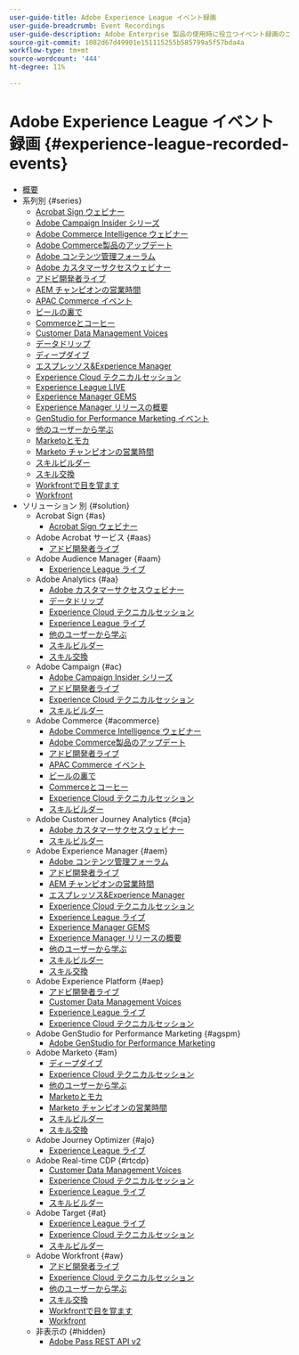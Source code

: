 ```yaml
---
user-guide-title: Adobe Experience League イベント録画
user-guide-breadcrumb: Event Recordings
user-guide-description: Adobe Enterprise 製品の使用時に役立つイベント録画のコレクション
source-git-commit: 1082d67d49901e151115255b585799a5f57bda4a
workflow-type: tm+mt
source-wordcount: '444'
ht-degree: 11%

---
```



# Adobe Experience League イベント録画 {#experience-league-recorded-events}

+ [概要](overview.md)
+ 系列別 {#series}
   + [Acrobat Sign ウェビナー ](https://experienceleague.adobe.com/docs/events/acrobat-sign-webinars/overview.html?lang=ja)
   + [Adobe Campaign Insider シリーズ ](https://experienceleague.adobe.com/docs/events/adobe-campaign-insider-recordings/overview.html?lang=ja)
   + [Adobe Commerce Intelligence ウェビナー ](https://experienceleague.adobe.com/docs/events/mbi-webinars-recordings/overview.html?lang=ja)
   + [Adobe Commerce製品のアップデート ](https://experienceleague.adobe.com/docs/events/adobe-commerce-product-update-recordings/overview.html?lang=ja)
   + [Adobe コンテンツ管理フォーラム ](https://experienceleague.adobe.com/docs/events/adobe-content-management-forum-recordings/overview.html?lang=ja)
   + [Adobe カスタマーサクセスウェビナー ](https://experienceleague.adobe.com/docs/events/adobe-customer-success-webinar-recordings/overview.html?lang=ja)
   + [アドビ開発者ライブ](https://experienceleague.adobe.com/docs/events/adobe-developers-live-recordings/overview.html?lang=ja)
   + [AEM チャンピオンの営業時間 ](https://experienceleague.adobe.com/docs/events/aem-champion-office-hours/overview.html?lang=ja)
   + [APAC Commerce イベント ](https://experienceleague.adobe.com/docs/events/apac-commerce-recordings/overview.html?lang=ja)
   + [ ビールの裏で ](https://experienceleague.adobe.com/docs/events/behind-the-brew-recordings/overview.html?lang=ja)
   + [Commerceとコーヒー ](https://experienceleague.adobe.com/docs/events/commerce-and-coffee-recordings/overview.html?lang=ja)
   + [Customer Data Management Voices](https://experienceleague.adobe.com/docs/events/customer-data-management-voices-recordings/overview.html?lang=ja)
   + [ データドリップ ](https://experienceleague.adobe.com/docs/events/data-drip-recordings/overview.html?lang=ja)
   + [ ディープダイブ ](https://experienceleague.adobe.com/docs/events/deep-dives-recordings/overview.html?lang=ja)
   + [ エスプレッソス&amp;Experience Manager](https://experienceleague.adobe.com/docs/events/espressos-and-experience-manager-recordings/overview.html?lang=ja)
   + [Experience Cloud テクニカルセッション ](https://experienceleague.adobe.com/docs/events/tech-sessions/overview.html?lang=ja)
   + [Experience League LIVE](https://experienceleague.adobe.com/docs/events/experience-league-live-recordings/overview.html?lang=ja)
   + [Experience Manager GEMS](https://experienceleague.adobe.com/docs/events/experience-manager-gems-recordings/overview.html?lang=ja)
   + [Experience Manager リリースの概要 ](https://experienceleague.adobe.com/docs/events/aemcs-release-update-recordings/overview.html?lang=ja)
   + [GenStudio for Performance Marketing イベント ](https://experienceleague.adobe.com/docs/events/genstudio-for-performance-marketing-events/overview.html?lang=ja)
   + [ 他のユーザーから学ぶ ](https://experienceleague.adobe.com/docs/events/learn-from-your-peers-recordings/overview.html?lang=ja)
   + [Marketoとモカ ](https://experienceleague.adobe.com/docs/events/marketo-and-mochas-recordings/overview.html?lang=ja)
   + [Marketo チャンピオンの営業時間 ](https://experienceleague.adobe.com/docs/events/marketo-champion-office-hours/overview.html?lang=ja)
   + [ スキルビルダー ](https://experienceleague.adobe.com/docs/events/skill-builder-recordings/overview.html?lang=ja)
   + [ スキル交換 ](https://experienceleague.adobe.com/docs/events/the-skill-exchange-recordings/overview.html?lang=ja)
   + [Workfrontで目を覚ます ](https://experienceleague.adobe.com/docs/events/wake-up-with-workfront-recordings/overview.html?lang=ja)
   + [Workfront](https://experienceleague.adobe.com/docs/events/workfront-recordings/overview.html?lang=ja)
+ ソリューション 別 {#solution}
   + Acrobat Sign {#as}
      + [Acrobat Sign ウェビナー ](https://experienceleague.adobe.com/docs/events/acrobat-sign-webinars/overview.html?lang=ja)
   + Adobe Acrobat サービス {#aas}
      + [アドビ開発者ライブ](https://experienceleague.adobe.com/docs/events/adobe-developers-live-recordings/overview.html?lang=ja)
   + Adobe Audience Manager {#aam}
      + [Experience League ライブ ](https://experienceleague.adobe.com/docs/events/experience-league-live-recordings/overview.html?lang=ja)
   + Adobe Analytics {#aa}
      + [Adobe カスタマーサクセスウェビナー ](https://experienceleague.adobe.com/docs/events/adobe-customer-success-webinar-recordings/overview.html?lang=ja)
      + [ データドリップ ](https://experienceleague.adobe.com/docs/events/data-drip-recordings/overview.html?lang=ja)
      + [Experience Cloud テクニカルセッション ](https://experienceleague.adobe.com/docs/events/tech-sessions/overview.html?lang=ja)
      + [Experience League ライブ ](https://experienceleague.adobe.com/docs/events/experience-league-live-recordings/overview.html?lang=ja)
      + [ 他のユーザーから学ぶ ](https://experienceleague.adobe.com/docs/events/learn-from-your-peers-recordings/overview.html?lang=ja)
      + [ スキルビルダー ](https://experienceleague.adobe.com/docs/events/skill-builder-recordings/overview.html?lang=ja)
      + [ スキル交換 ](https://experienceleague.adobe.com/docs/events/the-skill-exchange-recordings/overview.html?lang=ja)
   + Adobe Campaign {#ac}
      + [Adobe Campaign Insider シリーズ ](https://experienceleague.adobe.com/docs/events/adobe-campaign-insider-recordings/overview.html?lang=ja)
      + [アドビ開発者ライブ](https://experienceleague.adobe.com/docs/events/adobe-developers-live-recordings/overview.html?lang=ja)
      + [Experience Cloud テクニカルセッション ](https://experienceleague.adobe.com/docs/events/tech-sessions/overview.html?lang=ja)
      + [ スキルビルダー ](https://experienceleague.adobe.com/docs/events/skill-builder-recordings/overview.html?lang=ja)
   + Adobe Commerce {#acommerce}
      + [Adobe Commerce Intelligence ウェビナー ](https://experienceleague.adobe.com/docs/events/mbi-webinars-recordings/overview.html?lang=ja)
      + [Adobe Commerce製品のアップデート ](https://experienceleague.adobe.com/docs/events/adobe-commerce-product-update-recordings/overview.html?lang=ja)
      + [アドビ開発者ライブ](https://experienceleague.adobe.com/docs/events/adobe-developers-live-recordings/overview.html?lang=ja)
      + [APAC Commerce イベント ](https://experienceleague.adobe.com/docs/events/apac-commerce-recordings/overview.html?lang=ja)
      + [ ビールの裏で ](https://experienceleague.adobe.com/docs/events/behind-the-brew-recordings/overview.html?lang=ja)
      + [Commerceとコーヒー ](https://experienceleague.adobe.com/docs/events/commerce-and-coffee-recordings/overview.html?lang=ja)
      + [Experience Cloud テクニカルセッション ](https://experienceleague.adobe.com/docs/events/tech-sessions/overview.html?lang=ja)
      + [ スキルビルダー ](https://experienceleague.adobe.com/docs/events/skill-builder-recordings/overview.html?lang=ja)
   + Adobe Customer Journey Analytics {#cja}
      + [Adobe カスタマーサクセスウェビナー ](https://experienceleague.adobe.com/docs/events/adobe-customer-success-webinar-recordings/overview.html?lang=ja)
      + [ スキルビルダー ](https://experienceleague.adobe.com/docs/events/skill-builder-recordings/overview.html?lang=ja)
   + Adobe Experience Manager {#aem}
      + [Adobe コンテンツ管理フォーラム ](https://experienceleague.adobe.com/docs/events/adobe-content-management-forum-recordings/overview.html?lang=ja)
      + [アドビ開発者ライブ](https://experienceleague.adobe.com/docs/events/adobe-developers-live-recordings/overview.html?lang=ja)
      + [AEM チャンピオンの営業時間 ](https://experienceleague.adobe.com/docs/events/aem-champion-office-hours/overview.html?lang=ja)
      + [ エスプレッソス&amp;Experience Manager](https://experienceleague.adobe.com/docs/events/espressos-and-experience-manager-recordings/overview.html?lang=ja)
      + [Experience Cloud テクニカルセッション ](https://experienceleague.adobe.com/docs/events/tech-sessions/overview.html?lang=ja)
      + [Experience League ライブ ](https://experienceleague.adobe.com/docs/events/experience-league-live-recordings/overview.html?lang=ja)
      + [Experience Manager GEMS](https://experienceleague.adobe.com/docs/events/experience-manager-gems-recordings/overview.html?lang=ja)
      + [Experience Manager リリースの概要 ](https://experienceleague.adobe.com/docs/events/aemcs-release-update-recordings/overview.html?lang=ja)
      + [ 他のユーザーから学ぶ ](https://experienceleague.adobe.com/docs/events/learn-from-your-peers-recordings/overview.html?lang=ja)
      + [ スキルビルダー ](https://experienceleague.adobe.com/docs/events/skill-builder-recordings/overview.html?lang=ja)
      + [ スキル交換 ](https://experienceleague.adobe.com/docs/events/the-skill-exchange-recordings/overview.html?lang=ja)
   + Adobe Experience Platform {#aep}
      + [アドビ開発者ライブ](https://experienceleague.adobe.com/docs/events/adobe-developers-live-recordings/overview.html?lang=ja)
      + [Customer Data Management Voices](https://experienceleague.adobe.com/docs/events/customer-data-management-voices-recordings/overview.html?lang=ja)
      + [Experience League ライブ ](https://experienceleague.adobe.com/docs/events/experience-league-live-recordings/overview.html?lang=ja)
      + [Experience Cloud テクニカルセッション ](https://experienceleague.adobe.com/docs/events/tech-sessions/overview.html?lang=ja)
   + Adobe GenStudio for Performance Marketing {#agspm}
      + [Adobe GenStudio for Performance Marketing](https://experienceleague.adobe.com/docs/events/genstudio-for-performance-marketing-events/overview.html?lang=ja)
   + Adobe Marketo {#am}
      + [ ディープダイブ ](https://experienceleague.adobe.com/docs/events/deep-dives-recordings/overview.html?lang=ja)
      + [Experience Cloud テクニカルセッション ](https://experienceleague.adobe.com/docs/events/tech-sessions/overview.html?lang=ja)
      + [ 他のユーザーから学ぶ ](https://experienceleague.adobe.com/docs/events/learn-from-your-peers-recordings/overview.html?lang=ja)
      + [Marketoとモカ ](https://experienceleague.adobe.com/docs/events/marketo-and-mochas-recordings/overview.html?lang=ja)
      + [Marketo チャンピオンの営業時間 ](https://experienceleague.adobe.com/docs/events/marketo-champion-office-hours/overview.html?lang=ja)
      + [ スキルビルダー ](https://experienceleague.adobe.com/docs/events/skill-builder-recordings/overview.html?lang=ja)
      + [ スキル交換 ](https://experienceleague.adobe.com/docs/events/the-skill-exchange-recordings/overview.html?lang=ja)
   + Adobe Journey Optimizer {#ajo}
      + [Experience League ライブ ](https://experienceleague.adobe.com/docs/events/experience-league-live-recordings/overview.html?lang=ja)
   + Adobe Real-time CDP {#rtcdp}
      + [Customer Data Management Voices](https://experienceleague.adobe.com/docs/events/customer-data-management-voices-recordings/overview.html?lang=ja)
      + [Experience Cloud テクニカルセッション ](https://experienceleague.adobe.com/docs/events/tech-sessions/overview.html?lang=ja)
      + [Experience League ライブ ](https://experienceleague.adobe.com/docs/events/experience-league-live-recordings/overview.html?lang=ja)
      + [ スキルビルダー ](https://experienceleague.adobe.com/docs/events/skill-builder-recordings/overview.html?lang=ja)
   + Adobe Target {#at}
      + [Experience League ライブ ](https://experienceleague.adobe.com/docs/events/experience-league-live-recordings/overview.html?lang=ja)
      + [Experience Cloud テクニカルセッション ](https://experienceleague.adobe.com/docs/events/tech-sessions/overview.html?lang=ja)
      + [ スキルビルダー ](https://experienceleague.adobe.com/docs/events/skill-builder-recordings/overview.html?lang=ja)
   + Adobe Workfront {#aw}
      + [アドビ開発者ライブ](https://experienceleague.adobe.com/docs/events/adobe-developers-live-recordings/overview.html?lang=ja)
      + [Experience Cloud テクニカルセッション ](https://experienceleague.adobe.com/docs/events/tech-sessions/overview.html?lang=ja)
      + [ 他のユーザーから学ぶ ](https://experienceleague.adobe.com/docs/events/learn-from-your-peers-recordings/overview.html?lang=ja)
      + [ スキル交換 ](https://experienceleague.adobe.com/docs/events/the-skill-exchange-recordings/overview.html?lang=ja)
      + [Workfrontで目を覚ます ](https://experienceleague.adobe.com/docs/events/wake-up-with-workfront-recordings/overview.html?lang=ja)
      + [Workfront](https://experienceleague.adobe.com/docs/events/workfront-recordings/overview.html?lang=ja)
   + 非表示の {#hidden}
      + [Adobe Pass REST API v2](../single-events/adobe-pass-rest-api-v2.md)
